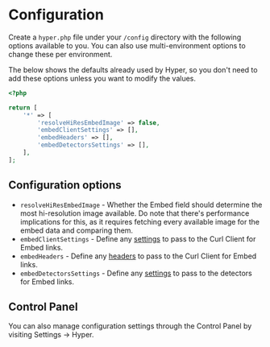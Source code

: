 # Configuration
Create a `hyper.php` file under your `/config` directory with the following options available to you. You can also use multi-environment options to change these per environment.

The below shows the defaults already used by Hyper, so you don't need to add these options unless you want to modify the values.

```php
<?php

return [
    '*' => [
        'resolveHiResEmbedImage' => false,
        'embedClientSettings' => [],
        'embedHeaders' => [],
        'embedDetectorsSettings' => [],
    ],
];
```

## Configuration options
- `resolveHiResEmbedImage` - Whether the Embed field should determine the most hi-resolution image available. Do note that there's performance implications for this, as it requires fetching every available image for the embed data and comparing them.
- `embedClientSettings` - Define any [settings](https://github.com/oscarotero/Embed#settings) to pass to the Curl Client for Embed links.
- `embedHeaders` - Define any [headers](https://github.com/oscarotero/Embed#settings) to pass to the Curl Client for Embed links.
- `embedDetectorsSettings` - Define any [settings](https://github.com/oscarotero/Embed#settings) to pass to the detectors for Embed links.

## Control Panel
You can also manage configuration settings through the Control Panel by visiting Settings → Hyper.

